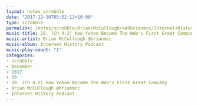```yaml
---
layout: notes_scrobble
date: "2017-12-30T05:52:13+10:00"
type: scrobble
permalink: /notes/scrobble/Brian+McCullough+%40brianmcc/Internet+History+Podcast/3244e848c269ee0a1430c1ea2e9af7ad2f18b12e.html
music-title: 20. (Ch 4.2) How Yahoo Became The Web's First Great Company
music-artist: Brian McCullough @brianmcc
music-album: Internet History Podcast
music-play-count: "1"
categories:
- scrobble
- December
- 2017
- 30
- 20. (Ch 4.2) How Yahoo Became The Web's First Great Company
- Brian McCullough @brianmcc
- Internet History Podcast
---
```

